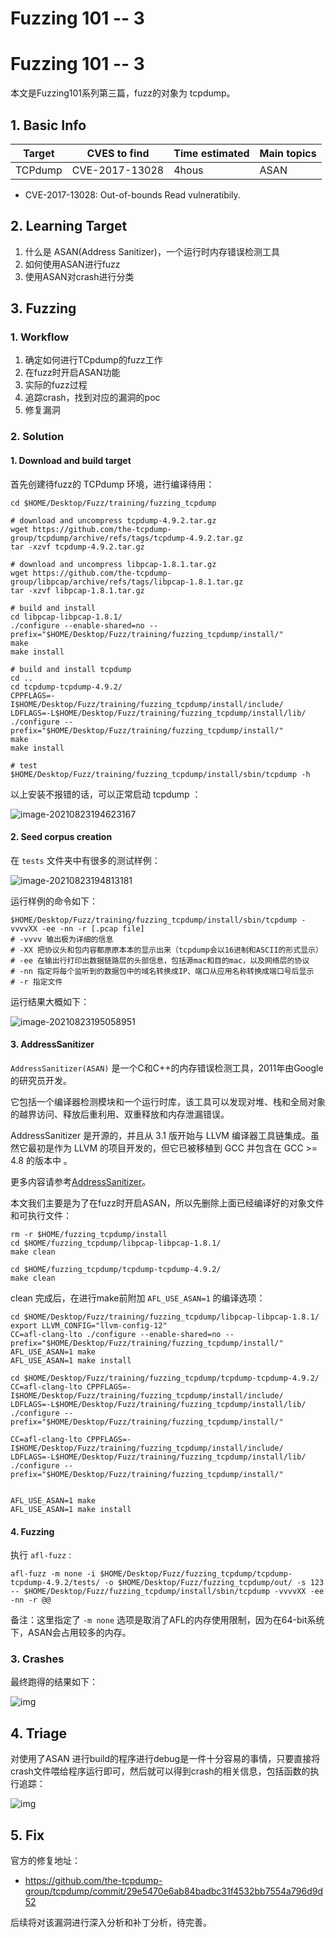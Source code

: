 # Fuzzing 101 -- 3


# Fuzzing 101 -- 3


本文是Fuzzing101系列第三篇，fuzz的对象为 tcpdump。

<!--more-->

## 1. Basic Info

| Target  | CVES to find                      | Time estimated | Main topics                                |
| ------- | --------------------------------- | -------------- | ------------------------------------------ |
| TCPdump | CVE-2017-13028 | 4hous         | ASAN |

- CVE-2017-13028: Out-of-bounds Read vulneratibily.

## 2. Learning Target 

1. 什么是 ASAN(Address Sanitizer)，一个运行时内存错误检测工具
2. 如何使用ASAN进行fuzz
3. 使用ASAN对crash进行分类

## 3. Fuzzing

### 1. Workflow

1. 确定如何进行TCpdump的fuzz工作
2. 在fuzz时开启ASAN功能
3. 实际的fuzz过程
4. 追踪crash，找到对应的漏洞的poc
6. 修复漏洞

### 2. Solution

#### 1. Download and build target

首先创建待fuzz的 TCPdump 环境，进行编译待用：

```SHELL
cd $HOME/Desktop/Fuzz/training/fuzzing_tcpdump

# download and uncompress tcpdump-4.9.2.tar.gz
wget https://github.com/the-tcpdump-group/tcpdump/archive/refs/tags/tcpdump-4.9.2.tar.gz
tar -xzvf tcpdump-4.9.2.tar.gz

# download and uncompress libpcap-1.8.1.tar.gz
wget https://github.com/the-tcpdump-group/libpcap/archive/refs/tags/libpcap-1.8.1.tar.gz
tar -xzvf libpcap-1.8.1.tar.gz

# build and install
cd libpcap-libpcap-1.8.1/
./configure --enable-shared=no --prefix="$HOME/Desktop/Fuzz/training/fuzzing_tcpdump/install/"
make
make install

# build and install tcpdump
cd ..
cd tcpdump-tcpdump-4.9.2/
CPPFLAGS=-I$HOME/Desktop/Fuzz/training/fuzzing_tcpdump/install/include/ LDFLAGS=-L$HOME/Desktop/Fuzz/training/fuzzing_tcpdump/install/lib/ ./configure --prefix="$HOME/Desktop/Fuzz/training/fuzzing_tcpdump/install/"
make
make install

# test
$HOME/Desktop/Fuzz/training/fuzzing_tcpdump/install/sbin/tcpdump -h
```

以上安装不报错的话，可以正常启动 tcpdump ：

![image-20210823194623167](https://cdn.jsdelivr.net/gh/AlexsanderShaw/BlogImages@main/img/vuln/shebei20210823194623.png)

#### 2. Seed corpus creation

在 `tests` 文件夹中有很多的测试样例：

![image-20210823194813181](https://cdn.jsdelivr.net/gh/AlexsanderShaw/BlogImages@main/img/vuln/shebei20210823194813.png)

运行样例的命令如下：

```shell
$HOME/Desktop/Fuzz/training/fuzzing_tcpdump/install/sbin/tcpdump -vvvvXX -ee -nn -r [.pcap file]
# -vvvv 输出极为详细的信息
# -XX 把协议头和包内容都原原本本的显示出来（tcpdump会以16进制和ASCII的形式显示）
# -ee 在输出行打印出数据链路层的头部信息，包括源mac和目的mac，以及网络层的协议
# -nn 指定将每个监听到的数据包中的域名转换成IP、端口从应用名称转换成端口号后显示
# -r 指定文件
```

运行结果大概如下：

![image-20210823195058951](https://cdn.jsdelivr.net/gh/AlexsanderShaw/BlogImages@main/img/vuln/shebei20210823195058.png)

#### 3. AddressSanitizer

`AddressSanitizer(ASAN)` 是一个C和C++的内存错误检测工具，2011年由Google的研究员开发。

它包括一个编译器检测模块和一个运行时库，该工具可以发现对堆、栈和全局对象的越界访问、释放后重利用、双重释放和内存泄漏错误。

AddressSanitizer 是开源的，并且从 3.1 版开始与 LLVM 编译器工具链集成。虽然它最初是作为 LLVM 的项目开发的，但它已被移植到 GCC 并包含在 GCC >= 4.8 的版本中 。

更多内容请参考[AddressSanitizer](https://clang.llvm.org/docs/AddressSanitizer.html)。

本文我们主要是为了在fuzz时开启ASAN，所以先删除上面已经编译好的对象文件和可执行文件：

```shell
rm -r $HOME/fuzzing_tcpdump/install
cd $HOME/fuzzing_tcpdump/libpcap-libpcap-1.8.1/
make clean

cd $HOME/fuzzing_tcpdump/tcpdump-tcpdump-4.9.2/
make clean
```

clean 完成后，在进行make前附加 `AFL_USE_ASAN=1` 的编译选项：

```shell
cd $HOME/Desktop/Fuzz/training/fuzzing_tcpdump/libpcap-libpcap-1.8.1/
export LLVM_CONFIG="llvm-config-12"
CC=afl-clang-lto ./configure --enable-shared=no --prefix="$HOME/Desktop/Fuzz/training/fuzzing_tcpdump/install/"
AFL_USE_ASAN=1 make
AFL_USE_ASAN=1 make install

cd $HOME/Desktop/Fuzz/training/fuzzing_tcpdump/tcpdump-tcpdump-4.9.2/
CC=afl-clang-lto CPPFLAGS=-I$HOME/Desktop/Fuzz/training/fuzzing_tcpdump/install/include/ LDFLAGS=-L$HOME/Desktop/Fuzz/training/fuzzing_tcpdump/install/lib/ ./configure --prefix="$HOME/Desktop/Fuzz/training/fuzzing_tcpdump/install/"

CC=afl-clang-lto CPPFLAGS=-I$HOME/Desktop/Fuzz/training/fuzzing_tcpdump/install/include/ LDFLAGS=-L$HOME/Desktop/Fuzz/training/fuzzing_tcpdump/install/lib/ ./configure --prefix="$HOME/Desktop/Fuzz/training/fuzzing_tcpdump/install/"


AFL_USE_ASAN=1 make
AFL_USE_ASAN=1 make install
```

#### 4. Fuzzing

执行 `afl-fuzz` :

```shell
afl-fuzz -m none -i $HOME/Desktop/Fuzz/fuzzing_tcpdump/tcpdump-tcpdump-4.9.2/tests/ -o $HOME/Desktop/Fuzz/fuzzing_tcpdump/out/ -s 123 -- $HOME/Desktop/Fuzz/fuzzing_tcpdump/install/sbin/tcpdump -vvvvXX -ee -nn -r @@
```

备注：这里指定了 `-m none` 选项是取消了AFL的内存使用限制，因为在64-bit系统下，ASAN会占用较多的内存。

### 3. Crashes

最终跑得的结果如下：

![img](https://github.com/antonio-morales/Fuzzing101/raw/main/Exercise%203/Images/Image3.png)

## 4. Triage

对使用了ASAN 进行build的程序进行debug是一件十分容易的事情，只要直接将crash文件喂给程序运行即可，然后就可以得到crash的相关信息，包括函数的执行追踪：

![img](https://cdn.jsdelivr.net/gh/AlexsanderShaw/BlogImages@main/img/vuln/shebei20210824081203.png)

## 5. Fix

官方的修复地址：

- https://github.com/the-tcpdump-group/tcpdump/commit/29e5470e6ab84badbc31f4532bb7554a796d9d52

后续将对该漏洞进行深入分析和补丁分析，待完善。


